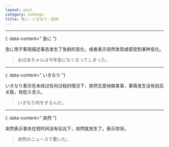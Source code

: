 ```yaml
---
layout: post
category: nihongo
title: 急に・いきなり・突然
---
```


---
{: data-content=" 急に "}

急に用于客观描述事态发生了急剧的变化，或者表示突然发现或感受到某种变化。

> おばあちゃんは今年急になくなってしまった。

---
{: data-content=" いきなり "}

いきなり表示在未经过任何过程的情况下，突然无意地做某事，事情发生没有前后关联，有贬义含义。

> いきなり何をするんだ。

---
{: data-content=" 突然 "}

突然表示事务在短时间没有征兆下，突然就发生了。表示惊讶。

> 突然のニュースで驚いた。